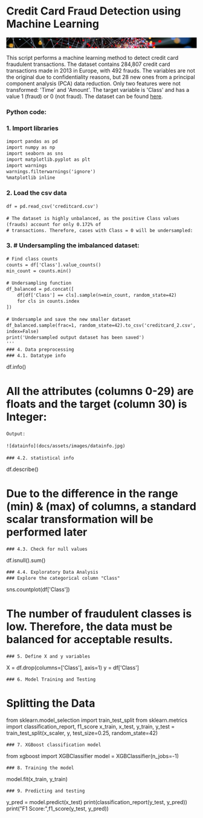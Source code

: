 # Credit Card Fraud Detection using Machine Learning

![Banner](docs/assets/images/banner_delgado4.jpg)

This script performs a machine learning method to detect credit card fraudulent transactions. 
The dataset contains 284,807 credit card transactions made in 2013 in Europe, with 492 frauds. The variables are not the original due to confidentiality reasons, but 28 new ones from a principal component analysis (PCA) data reduction. Only two features were not transformed: 'Time' and 'Amount'. The target variable is 'Class' and has a value 1 (fraud) or 0 (not fraud). The dataset can be found [here](https://tinyurl.com/4zvuh435/).

### Python code:

### 1. Import libraries
```
import pandas as pd
import numpy as np
import seaborn as sns
import matplotlib.pyplot as plt
import warnings
warnings.filterwarnings('ignore')
%matplotlib inline
```
### 2. Load the csv data
```
df = pd.read_csv('creditcard.csv')

# The dataset is highly unbalanced, as the positive Class values (frauds) account for only 0.172% of 
# transactions. Therefore, cases with Class = 0 will be undersampled:
```
### 3. # Undersampling the imbalanced dataset:
```
# Find class counts
counts = df['Class'].value_counts()
min_count = counts.min()

# Undersampling function
df_balanced = pd.concat([
    df[df['Class'] == cls].sample(n=min_count, random_state=42)
    for cls in counts.index
])

# Undersample and save the new smaller dataset
df_balanced.sample(frac=1, random_state=42).to_csv('creditcard_2.csv', index=False)
print('Undersampled output dataset has been saved')
'''
### 4. Data preprocessing
### 4.1. Datatype info
```
df.info()
# All the attributes (columns 0-29) are floats and the target (column 30) is Integer:
```
Output:

![datainfo](docs/assets/images/datainfo.jpg)

### 4.2. statistical info
```
df.describe()
# Due to the difference in the range (min) & (max) of columns, a standard scalar transformation will be performed later 
```
### 4.3. Check for null values
```
df.isnull().sum()
```
### 4.4. Exploratory Data Analysis
### Explore the categorical column "Class"
```
sns.countplot(df['Class'])
# The number of fraudulent classes is low. Therefore, the data must be balanced for acceptable results.
```
### 5. Define X and y variables
```
X = df.drop(columns=['Class'], axis=1)
y = df['Class']
```
### 6. Model Training and Testing
```
# Splitting the Data
from sklearn.model_selection import train_test_split
from sklearn.metrics import classification_report, f1_score
x_train, x_test, y_train, y_test = train_test_split(x_scaler, y, test_size=0.25, random_state=42)
```
### 7. XGBoost classification model
```
from xgboost import XGBClassifier
model = XGBClassifier(n_jobs=-1)
```
### 8. Training the model
```
model.fit(x_train, y_train)
```
### 9. Predicting and testing
```
y_pred = model.predict(x_test)
print(classification_report(y_test, y_pred))
print("F1 Score:",f1_score(y_test, y_pred))
```
